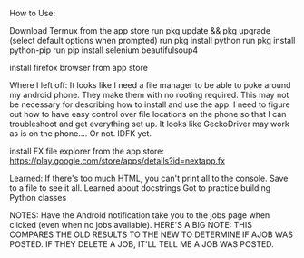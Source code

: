 How to Use:

Download Termux from the app store
run pkg update && pkg upgrade (select default options when prompted)
run pkg install python
run pkg install python-pip
run pip install selenium beautifulsoup4

install firefox browser from app store



Where I left off:
It looks like I need a file manager to be able to poke around my android phone. They make them with no rooting required. This may not be necessary for describing how to install and use the app.
I need to figure out how to have easy control over file locations on the phone so that I can troubleshoot and get everything set up.
It looks like GeckoDriver may work as is on the phone.... Or not. IDFK yet.

install FX file explorer from the app store: https://play.google.com/store/apps/details?id=nextapp.fx







Learned:
If there's too much HTML, you can't print all to the console. Save to a file to see it all.
Learned about docstrings
Got to practice building Python classes


NOTES:
Have the Android notification take you to the jobs page when clicked (even when no jobs available).
HERE'S A BIG NOTE: THIS COMPARES THE OLD RESULTS TO THE NEW TO DETERMINE IF  AJOB WAS POSTED. IF THEY DELETE A JOB, IT'LL TELL ME A JOB WAS POSTED.
